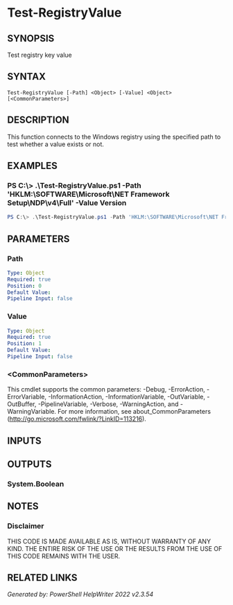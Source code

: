 # Test-RegistryValue## SYNOPSISTest registry key value## SYNTAX```Test-RegistryValue [-Path] <Object> [-Value] <Object> [<CommonParameters>]```## DESCRIPTIONThis function connects to the Windows registry using the specified path to test whether a value exists or not.## EXAMPLES### PS C:\\\> .\\Test-RegistryValue.ps1 -Path 'HKLM:\\SOFTWARE\\Microsoft\\NET Framework Setup\\NDP\\v4\\Full' -Value Version```powershellPS C:\> .\Test-RegistryValue.ps1 -Path 'HKLM:\SOFTWARE\Microsoft\NET Framework Setup\NDP\v4\Full' -Value Version```## PARAMETERS### Path```yamlType: ObjectRequired: truePosition: 0Default Value: Pipeline Input: false```### Value```yamlType: ObjectRequired: truePosition: 1Default Value: Pipeline Input: false```### \<CommonParameters\>This cmdlet supports the common parameters: -Debug, -ErrorAction, -ErrorVariable, -InformationAction, -InformationVariable, -OutVariable, -OutBuffer, -PipelineVariable, -Verbose, -WarningAction, and -WarningVariable. For more information, see about_CommonParameters (http://go.microsoft.com/fwlink/?LinkID=113216).## INPUTS### ## OUTPUTS### System.Boolean## NOTES### DisclaimerTHIS CODE IS MADE AVAILABLE AS IS, WITHOUT WARRANTY OF ANY KIND. THE ENTIRE RISK OF THE USE OR THE RESULTS FROM THE USE OF THIS CODE REMAINS WITH THE USER.## RELATED LINKS*Generated by: PowerShell HelpWriter 2022 v2.3.54*